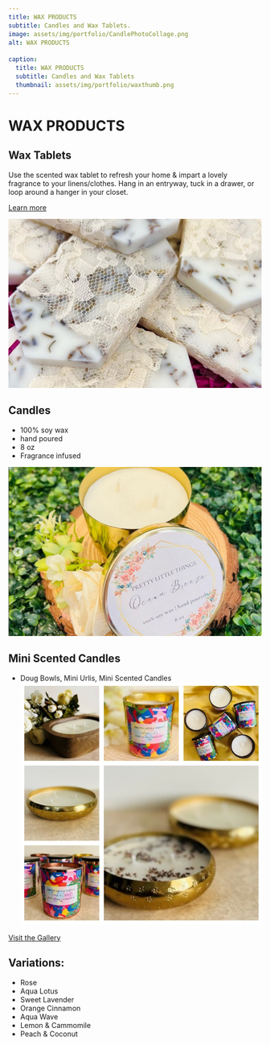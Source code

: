 ```yaml
---
title: WAX PRODUCTS
subtitle: Candles and Wax Tablets.
image: assets/img/portfolio/CandlePhotoCollage.png
alt: WAX PRODUCTS

caption:
  title: WAX PRODUCTS
  subtitle: Candles and Wax Tablets
  thumbnail: assets/img/portfolio/waxthumb.png
---
```

# WAX PRODUCTS

## Wax Tablets
Use the scented wax tablet to refresh your home & impart a lovely fragrance to your linens/clothes. Hang in an entryway, tuck in a drawer, or loop around a hanger in your closet.

<p class="lead">
    <a class="btn btn-primary btn-lg" target="_blank" href="https://plt156.github.io/scented-candles/" role="button">Learn more</a>
</p>

![waxTablet](assets/img/portfolio/waxTablet.png)

## Candles
- 100% soy wax
- hand poured
- 8 oz
- Fragrance infused

![oceanBreeze](assets/img/portfolio/oceanBreeze.png)

## Mini Scented Candles
- Doug Bowls, Mini Urlis, Mini Scented Candles
![MiniScentedCandles](assets/img/MiniScentedCandles.JPG)
<p class="lead">
    <a class="btn btn-primary btn-lg" target="_blank" href="https://plt156.github.io/scented-candles/" role="button">Visit the Gallery</a>
</p>

## Variations:
- Rose
- Aqua Lotus
- Sweet Lavender
- Orange Cinnamon
- Aqua Wave
- Lemon & Cammomile
- Peach & Coconut
